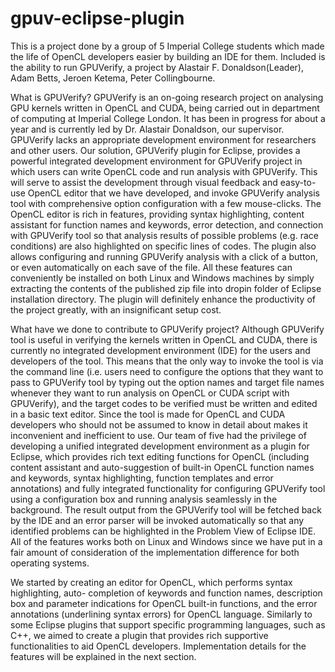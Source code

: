 gpuv-eclipse-plugin
===================

This is a project done by a group of 5 Imperial College students which made the life of OpenCL developers easier by building an IDE for them. Included is the ability to run GPUVerify, a project by Alastair F. Donaldson(Leader), Adam Betts,  Jeroen Ketema, Peter Collingbourne.


What is GPUVerify?
GPUVerify is an on-going research project on analysing GPU kernels written in OpenCL and CUDA, being carried out in department of computing at Imperial College London. It has been in progress for about a year and is currently led by Dr. Alastair Donaldson, our supervisor. GPUVerify lacks an appropriate development environment for researchers and other users. Our solution, GPUVerify plugin for Eclipse, provides a powerful integrated development environment for GPUVerify project in which users can write OpenCL code and run analysis with GPUVerify. This will serve to assist the development through visual feedback and easy-to-use OpenCL editor that we have developed, and invoke GPUVerify analysis tool with comprehensive option configuration with a few mouse-clicks. The OpenCL editor is rich in features, providing syntax highlighting, content assistant for function names and keywords, error detection, and connection with GPUVerify tool so that analysis results of possible problems (e.g. race conditions) are also highlighted on specific lines of codes. The plugin also allows configuring and running GPUVerify analysis with a click of a button, or even automatically on each save of the file. All these features can conveniently be installed on both Linux and Windows machines by simply extracting the contents of the published zip file into dropin folder of Eclipse installation directory. The plugin will definitely enhance the productivity of the project greatly, with an insignificant setup cost.

What have we done to contribute to GPUVerify project?
Although GPUVerify tool is useful in verifying the kernels written in OpenCL and CUDA, there is currently no integrated development environment (IDE) for the users and developers of the tool. This means that the only way to invoke the tool is via the command line (i.e. users need to configure the options that they want to pass to GPUVerify tool by typing out the option names and target file names whenever they want to run analysis on OpenCL or CUDA script with GPUVerify), and the target codes to be verified must be written and edited in a basic text editor. Since the tool is made for OpenCL and CUDA developers who should not be assumed to know in detail about makes it inconvenient and inefficient to use. Our team of five had the privilege of developing a unified integrated development environment as a plugin for Eclipse, which provides rich text editing functions for OpenCL (including content assistant and auto-suggestion of built-in OpenCL function names and keywords, syntax highlighting, function templates and error annotations) and fully integrated functionality for configuring GPUVerify tool using a configuration box and running analysis seamlessly in the background. The result output from the GPUVerify tool will be fetched back by the IDE and an error parser will be invoked automatically so that any identified problems can be highlighted in the Problem View of Eclipse IDE. All of the features works both on Linux and Windows since we have put in a fair amount of consideration of the implementation difference for both operating systems.

We started by creating an editor for OpenCL, which performs syntax highlighting, auto- completion of keywords and function names, description box and parameter indications for OpenCL built-in functions, and the error annotations (underlining syntax errors) for OpenCL language. Similarly to some Eclipse plugins that support specific programming languages, such as C++, we aimed to create a plugin that provides rich supportive functionalities to aid OpenCL developers. Implementation details for the features will be explained in the next section.
